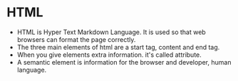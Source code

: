 # HTML

- HTML is Hyper Text Markdown Language. It is used so that web browsers can format the page correctly.  
- The three main elements of html are a start tag, content and end tag.  
- When you give elements extra information. it's called attribute.  
- A semantic element is information for the browser and developer, human language.  
